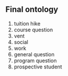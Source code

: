 ## Final ontology
1. tuition hike
2. course question
3. vent
4. social
5. work
6. general question
7. program question
8. prospective student